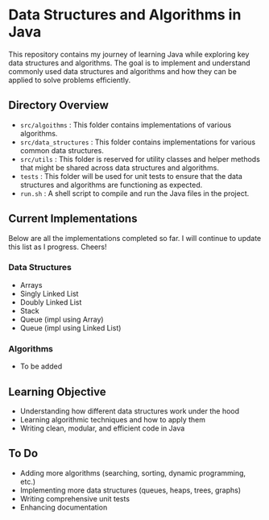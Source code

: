 # Data Structures and Algorithms in Java
This repository contains my journey of learning Java while exploring key data structures and algorithms. The goal is to implement and understand commonly used data structures and algorithms and how they can be applied to solve problems efficiently.

## Directory Overview

- `src/algoithms` : This folder contains implementations of various algorithms.
- `src/data_structures` : This folder contains implementations for various common data structures.
- `src/utils` : This folder is reserved for utility classes and helper methods that might be shared across data structures and algorithms.
- `tests` : This folder will be used for unit tests to ensure that the data structures and algorithms are functioning as expected.
- `run.sh` : A shell script to compile and run the Java files in the project.

## Current Implementations

Below are all the implementations completed so far. I will continue to update this list as I progress. Cheers!

### Data Structures
- Arrays
- Singly Linked List
- Doubly Linked List
- Stack
- Queue (impl using Array)
- Queue (impl using Linked List)

### Algorithms
- To be added


## Learning Objective

- Understanding how different data structures work under the hood
- Learning algorithmic techniques and how to apply them
- Writing clean, modular, and efficient code in Java

## To Do

- Adding more algorithms (searching, sorting, dynamic programming, etc.)
- Implementing more data structures (queues, heaps, trees, graphs)
- Writing comprehensive unit tests
- Enhancing documentation